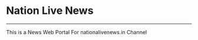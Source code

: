 <h1>Nation Live News</h1>
<hr>
<p>This is a News Web Portal For nationalivenews.in Channel</p>
    
